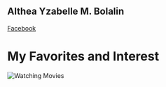 ## Althea Yzabelle M. Bolalin

[Facebook](https://www.facebook.com/profile.php?id=100077729217242&sk=about)

# My Favorites and Interest

![Watching Movies](https://i.pinimg.com/564x/f7/f5/61/f7f561204ee784e81a7bb4ab661a47ed.jpg)

